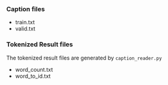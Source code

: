 ### Caption files
* train.txt
* valid.txt

### Tokenized Result files
The tokenized result files are generated by `caption_reader.py`

* word_count.txt
* word_to_id.txt